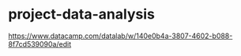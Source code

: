 # project-data-analysis
https://www.datacamp.com/datalab/w/140e0b4a-3807-4602-b088-8f7cd539090a/edit
